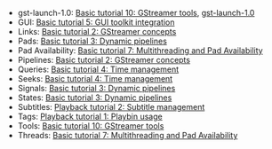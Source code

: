 -   gst-launch-1.0: [Basic tutorial 10: GStreamer tools], [gst-launch-1.0]
-   GUI: [Basic tutorial 5: GUI toolkit integration]
-   Links: [Basic tutorial 2: GStreamer concepts]
-   Pads: [Basic tutorial 3: Dynamic pipelines]
-   Pad Availability: [Basic tutorial 7: Multithreading and Pad
    Availability]
-   Pipelines: [Basic tutorial 2: GStreamer concepts]
-   Queries: [Basic tutorial 4: Time management]
-   Seeks: [Basic tutorial 4: Time management]
-   Signals: [Basic tutorial 3: Dynamic pipelines]
-   States: [Basic tutorial 3: Dynamic pipelines]
-   Subtitles: [Playback tutorial 2: Subtitle management]
-   Tags: [Playback tutorial 1: Playbin usage]
-   Tools: [Basic tutorial 10: GStreamer tools]
-   Threads: [Basic tutorial 7: Multithreading and Pad Availability]

  [Playback tutorial 1: Playbin usage]: tutorials/playback/playbin-usage.md
  [Basic tutorial 8: Short-cutting the pipeline]: tutorials/basic/short-cutting-the-pipeline.md
  [Basic tutorial 2: GStreamer concepts]: tutorials/basic/concepts.md
  [Basic tutorial 6: Media formats and Pad Capabilities]: tutorials/basic/media-formats-and-pad-capabilities.md
  [Basic tutorial 11: Debugging tools]: tutorials/basic/debugging-tools.md
  [Basic tutorial 9: Media information gathering]: tutorials/basic/media-information-gathering.md
  [Basic tutorial 10: GStreamer tools]: tutorials/basic/gstreamer-tools.md
  [gst-launch-1.0]: tools/gst-launch.md
  [Basic tutorial 5: GUI toolkit integration]: tutorials/basic/toolkit-integration.md
  [Basic tutorial 3: Dynamic pipelines]: tutorials/basic/dynamic-pipelines.md
  [Basic tutorial 7: Multithreading and Pad Availability]: tutorials/basic/multithreading-and-pad-availability.md
  [Basic tutorial 4: Time management]: tutorials/basic/time-management.md
  [Playback tutorial 2: Subtitle management]: tutorials/playback/subtitle-management.md
